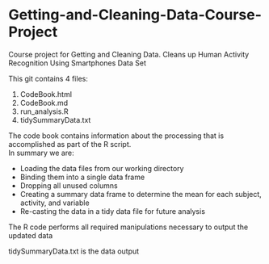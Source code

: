 Getting-and-Cleaning-Data-Course-Project
========================================

Course project for Getting and Cleaning Data.  Cleans up Human Activity Recognition Using Smartphones Data Set 

This git contains 4 files:
1. CodeBook.html
2. CodeBook.md
3. run_analysis.R
4. tidySummaryData.txt

The code book contains information about the processing that is accomplished as part of the R script.  
In summary we are:
* Loading the data files from our working directory
* Binding them into a single data frame
* Dropping all unused columns
* Creating a summary data frame to determine the mean for each subject, activity, and variable
* Re-casting the data in a tidy data file for future analysis

The R code performs all required manipulations necessary to output the updated data

tidySummaryData.txt is the data output
